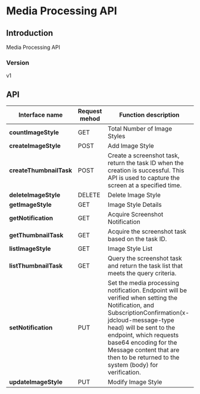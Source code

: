 # Media Processing API


## Introduction
Media Processing API


### Version
v1


## API
|Interface name|Request mehod|Function description|
|---|---|---|
|**countImageStyle**|GET|Total Number of Image Styles|
|**createImageStyle**|POST|Add Image Style|
|**createThumbnailTask**|POST|Create a screenshot task, return the task ID when the creation is successful. This API is used to capture the screen at a specified time.|
|**deleteImageStyle**|DELETE|Delete Image Style|
|**getImageStyle**|GET|Image Style Details|
|**getNotification**|GET|Acquire Screenshot Notification|
|**getThumbnailTask**|GET|Acquire the screenshot task based on the task ID.|
|**listImageStyle**|GET|Image Style List|
|**listThumbnailTask**|GET|Query the screenshot task and return the task list that meets the query criteria.|
|**setNotification**|PUT|Set the media processing notification. Endpoint will be verified when setting the Notification, and SubscriptionConfirmation(x\-jdcloud\-message\-type head) will be sent to the endpoint, which requests base64 encoding for the Message content that are then to be returned to the system (body) for verification.|
|**updateImageStyle**|PUT|Modify Image Style|
